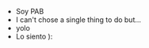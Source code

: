 - Soy PAB
- I can't chose a single thing to do but...
 - yolo
- Lo siento ):

<!---
PabRhapsody/PabRhapsody is a ✨ special ✨ repository because its `README.md` (this file) appears on your GitHub profile.
You can click the Preview link to take a look at your changes.
--->
